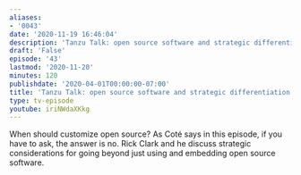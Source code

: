 ```yaml
---
aliases:
- '0043'
date: '2020-11-19 16:46:04'
description: 'Tanzu Talk: open source software and strategic differentiation'
draft: 'False'
episode: '43'
lastmod: '2020-11-20'
minutes: 120
publishdate: '2020-04-01T00:00:00-07:00'
title: 'Tanzu Talk: open source software and strategic differentiation'
type: tv-episode
youtube: iriNWdaXKkg
---
```


When should customize open source? As Coté says in this episode, if you have to ask, the answer is no. Rick Clark and he discuss strategic considerations for going beyond just using and embedding open source software.